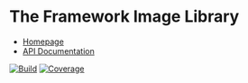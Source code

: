 # The Framework Image Library

- [Homepage](https://the-framework.gitlab.io/libraries/image.html)
- [API Documentation](https://the-framework.gitlab.io/libraries/image/docs/)

[![Build](https://gitlab.com/the-framework/libraries/image/badges/master/build.svg)](https://gitlab.com/the-framework/libraries/image/-/jobs)
[![Coverage](https://gitlab.com/the-framework/libraries/image/badges/master/coverage.svg?job=test:php)](https://the-framework.gitlab.io/libraries/image/coverage/)
